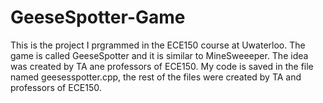 # GeeseSpotter-Game
This is the project I prgrammed in the ECE150 course at Uwaterloo.
The game is called GeeseSpotter and it is similar to MineSweeeper.
The idea was created by TA ane professors of ECE150.
My code is saved in the file named geesesspotter.cpp, the rest of the files were created by TA and professors of ECE150.
